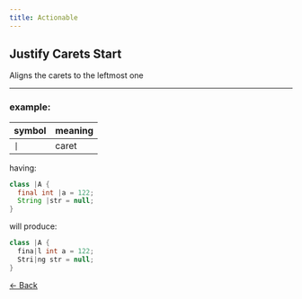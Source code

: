 ```yaml
---
title: Actionable
---
```


## Justify Carets Start

Aligns the carets to the leftmost one

---

### example:

| symbol              | meaning |
| ------------------- | ------- |
| <code>&#124;</code> | caret   |

having:
```java
class |A {
  final int |a = 122;
  String |str = null;
}
```
will produce:
```java
class |A {
  fina|l int a = 122;
  Stri|ng str = null;
}
```

[&larr; Back](index.md)